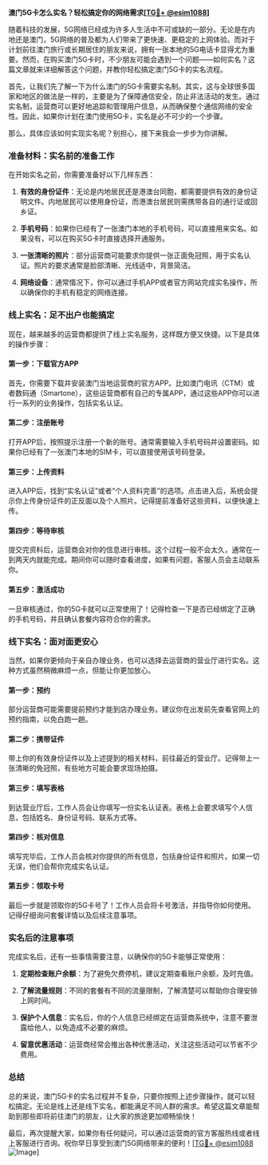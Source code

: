 **澳门5G卡怎么实名？轻松搞定你的网络需求[[TG💪+ @esim1088](https://t.me/s/esim1088)]**

随着科技的发展，5G网络已经成为许多人生活中不可或缺的一部分。无论是在内地还是澳门，5G网络的普及都为人们带来了更快速、更稳定的上网体验。而对于计划前往澳门旅行或长期居住的朋友来说，拥有一张本地的5G电话卡显得尤为重要。然而，在购买澳门5G卡时，不少朋友可能会遇到一个问题——如何实名？这篇文章就来详细解答这个问题，并教你轻松搞定澳门5G卡的实名流程。

首先，让我们先了解一下为什么澳门的5G卡需要实名制。其实，这与全球很多国家和地区的做法是一样的，主要是为了保障通信安全，防止非法活动的发生。通过实名制，运营商可以更好地追踪和管理用户信息，从而确保整个通信网络的安全性。因此，如果你计划在澳门使用5G卡，实名是必不可少的一个步骤。

那么，具体应该如何实现实名呢？别担心，接下来我会一步步为你讲解。

### **准备材料：实名前的准备工作**

在开始实名之前，你需要准备好以下几样东西：

1. **有效的身份证件**：无论是内地居民还是港澳台同胞，都需要提供有效的身份证明文件。内地居民可以使用身份证，而港澳台居民则需携带各自的通行证或回乡证。
   
2. **手机号码**：如果你已经有了一张澳门本地的手机号码，可以直接用来实名。如果没有，可以在购买5G卡时直接选择开通服务。

3. **一张清晰的照片**：部分运营商可能要求你提供一张正面免冠照，用于实名认证。照片的要求通常是脸部清晰、光线适中，背景简洁。

4. **网络设备**：通常情况下，你可以通过手机APP或者官方网站完成实名操作，所以确保你的手机有稳定的网络连接。

### **线上实名：足不出户也能搞定**

现在，越来越多的运营商都提供了线上实名服务，这样既方便又快捷。以下是具体的操作步骤：

#### **第一步：下载官方APP**
首先，你需要下载并安装澳门当地运营商的官方APP。比如澳门电讯（CTM）或者数码通（Smartone），这些运营商都有自己的专属APP，通过这些APP你可以进行一系列的业务操作，包括实名认证。

#### **第二步：注册账号**
打开APP后，按照提示注册一个新的账号。通常需要输入手机号码并设置密码。如果你已经有了一张澳门本地的SIM卡，可以直接使用该号码登录。

#### **第三步：上传资料**
进入APP后，找到“实名认证”或者“个人资料完善”的选项。点击进入后，系统会提示你上传身份证件的正反面以及个人照片。记得提前准备好这些资料，以便快速上传。

#### **第四步：等待审核**
提交完资料后，运营商会对你的信息进行审核。这个过程一般不会太久，通常在一到两天内就能完成。期间你可以随时查看进度，如果有问题，客服人员会主动联系你。

#### **第五步：激活成功**
一旦审核通过，你的5G卡就可以正常使用了！记得检查一下是否已经绑定了正确的手机号码，并且确认套餐内容符合你的需求。

### **线下实名：面对面更安心**

当然，如果你更倾向于亲自办理业务，也可以选择去运营商的营业厅进行实名。这种方式虽然稍微麻烦一点，但能让你更加放心。

#### **第一步：预约**
部分运营商可能需要提前预约才能到店办理业务。建议你在出发前先查看官网上的预约指南，以免白跑一趟。

#### **第二步：携带证件**
带上你的有效身份证件以及上述提到的相关材料，前往最近的营业厅。记得带上一张清晰的免冠照，有些地方可能会要求现场拍摄。

#### **第三步：填写表格**
到达营业厅后，工作人员会让你填写一份实名认证表。表格上会要求填写个人信息，包括姓名、身份证号码、联系方式等。

#### **第四步：核对信息**
填写完毕后，工作人员会核对你提供的所有信息，包括身份证件和照片。如果一切无误，他们会帮你完成实名认证。

#### **第五步：领取卡号**
最后一步就是领取你的5G卡号了！工作人员会将卡号激活，并指导你如何使用。记得仔细询问套餐详情以及后续注意事项。

### **实名后的注意事项**

完成实名后，还有一些事情需要注意，以确保你的5G卡能够正常使用：

1. **定期检查账户余额**：为了避免欠费停机，建议定期查看账户余额，及时充值。

2. **了解流量规则**：不同的套餐有不同的流量限制，了解清楚可以帮助你合理安排上网时间。

3. **保护个人信息**：实名后，你的个人信息已经绑定在运营商系统中，注意不要泄露给他人，以免造成不必要的麻烦。

4. **留意优惠活动**：运营商经常会推出各种优惠活动，关注这些活动可以节省不少费用。

### **总结**

总的来说，澳门5G卡的实名过程并不复杂，只要你按照上述步骤操作，就可以轻松搞定。无论是线上还是线下实名，都能满足不同人群的需求。希望这篇文章能帮助到那些即将前往澳门的朋友，让大家的旅途更加顺畅愉快！

最后，再次提醒大家，如果你有任何疑问，可以通过运营商的官方客服热线或者线上客服进行咨询。祝你早日享受到澳门5G网络带来的便利！[[TG💪+ @esim1088](https://t.me/s/esim1088) ![Image](https://i.postimg.cc/4NQfJmqS/Snipaste-2025-05-13-00-14-12.png)]
